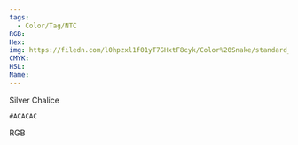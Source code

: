 ```yaml
---
tags:
  - Color/Tag/NTC
RGB:
Hex:
img: https://filedn.com/l0hpzxl1f01yT7GHxtF8cyk/Color%20Snake/standard_csv_to_svg/%23/ACACAC.svg
CMYK:
HSL:
Name:
---
```

Silver Chalice
```palette
#ACACAC
```
RGB
